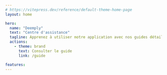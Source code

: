 ```yaml
---
# https://vitepress.dev/reference/default-theme-home-page
layout: home

hero:
  name: "Deemply"
  text: "Centre d'assistance"
  tagline: Apprenez à utiliser notre application avec nos guides détaillés
  actions:
    - theme: brand
      text: Consulter le guide
      link: /guide

features:
---
```


